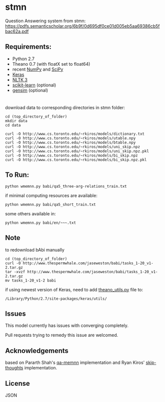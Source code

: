 # stmn

Question Answering system from stmn:
https://pdfs.semanticscholar.org/6b9f/0d695df0ce01d005eb5aa69386cb5fbac62a.pdf


## Requirements:
- Python 2.7
- Theano 0.7 (with floatX set to float64)
- recent [NumPy](http://www.numpy.org/) and [SciPy](http://www.scipy.org/)
- [Keras](https://github.com/fchollet/keras) 
- [NLTK 3](http://www.nltk.org/)
- [scikit-learn](http://scikit-learn.org/stable/index.html) (optional)
- [gensim](https://radimrehurek.com/gensim/) (optional)



#
download data to corresponding directories in stmn folder:
```
cd (top_directory_of_folder)
mkdir data
cd data

curl -O http://www.cs.toronto.edu/~rkiros/models/dictionary.txt
curl -O http://www.cs.toronto.edu/~rkiros/models/utable.npy
curl -O http://www.cs.toronto.edu/~rkiros/models/btable.npy
curl -O http://www.cs.toronto.edu/~rkiros/models/uni_skip.npz
curl -O http://www.cs.toronto.edu/~rkiros/models/uni_skip.npz.pkl
curl -O http://www.cs.toronto.edu/~rkiros/models/bi_skip.npz
curl -O http://www.cs.toronto.edu/~rkiros/models/bi_skip.npz.pkl
```

## To Run:
```
python wmemnn.py babi/qa5_three-arg-relations_train.txt
```
if minimal computing resources are available:
```
python wmemnn.py babi/qa5_short_train.txt
```
some others available in:
```
python wmemnn.py babi/en/~~~.txt
```

## Note
to redownload bAbi manually
```
cd (top_directory_of_folder)
curl -O http://www.thespermwhale.com/jaseweston/babi/tasks_1-20_v1-2.tar.gz
tar -xvzf http://www.thespermwhale.com/jaseweston/babi/tasks_1-20_v1-2.tar.gz
mv tasks_1-20_v1-2 babi
```
if using newest version of Keras, need to add [theano_utils.py](https://github.com/marcuniq/keras/blob/3599ac7571f7c735692092f484e3f51d8fcaeb25/keras/utils/theano_utils.py) file to:
```
/Library/Python/2.7/site-packages/keras/utils/
```

## Issues
This model currently has issues with converging completely.

Pull requests trying to remedy this issue are welcomed.


## Acknowledgements
based on Pararth Shah's [qa-memnn](https://github.com/pararthshah/qa-memnn) implementation and Ryan Kiros' [skip-thoughts](https://github.com/ryankiros/skip-thoughts) implementation.


## License

JSON
